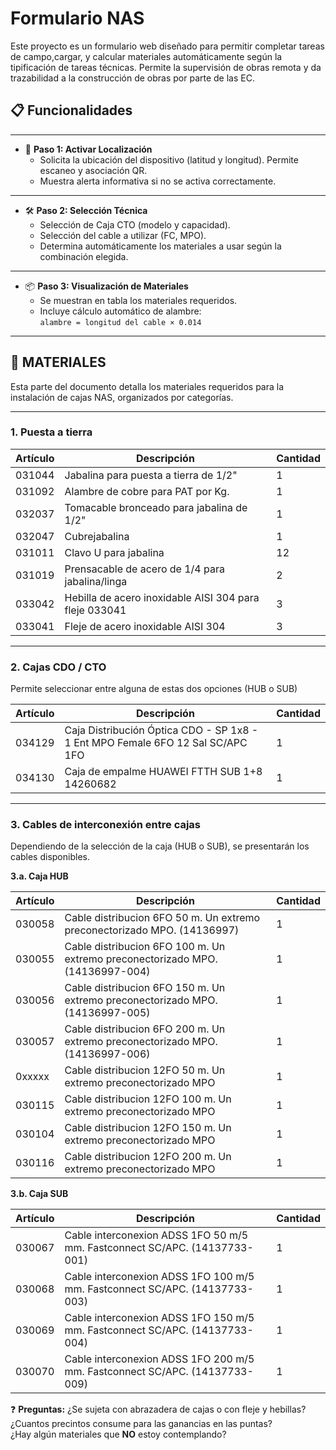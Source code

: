 # Formulario NAS

Este proyecto es un formulario web diseñado para permitir completar tareas de campo,cargar, y calcular materiales automáticamente según la tipificación de tareas técnicas.
Permite la supervisión de obras remota y da trazabilidad a la construcción de obras por parte de las EC.
## 📋 Funcionalidades

---

- 🧭 **Paso 1: Activar Localización**
  - Solicita la ubicación del dispositivo (latitud y longitud). Permite escaneo y asociación QR.
  - Muestra alerta informativa si no se activa correctamente.

---

- 🛠 **Paso 2: Selección Técnica**
  - Selección de Caja CTO (modelo y capacidad).
  - Selección del cable a utilizar (FC, MPO).
  - Determina automáticamente los materiales a usar según la combinación elegida.

---

- 📦 **Paso 3: Visualización de Materiales**
  - Se muestran en tabla los materiales requeridos.
  - Incluye cálculo automático de alambre:  
    `alambre = longitud del cable × 0.014`

---

## 🧱 MATERIALES

Esta parte del documento detalla los materiales requeridos para la instalación de cajas NAS, organizados por categorías.

---

### 1. Puesta a tierra

| Artículo | Descripción | Cantidad |
| --- | --- | --- |
| 031044 | Jabalina para puesta a tierra de 1/2" | 1 |
| 031092 | Alambre de cobre para PAT por Kg. | 1 |
| 032037 | Tomacable bronceado para jabalina de 1/2" | 1 |
| 032047 | Cubrejabalina | 1 |
| 031011 | Clavo U para jabalina | 12 |
| 031019 | Prensacable de acero de 1/4 para jabalina/linga | 2 |
| 033042 | Hebilla de acero inoxidable AISI 304 para fleje 033041 | 3 |
| 033041 | Fleje de acero inoxidable AISI 304 | 3 |

---

### 2. Cajas CDO / CTO

Permite seleccionar entre alguna de estas dos opciones (HUB o SUB)

| Artículo | Descripción | Cantidad |
| --- | --- | --- |
| 034129 | Caja Distribución Óptica CDO - SP 1x8 - 1 Ent MPO Female 6FO 12 Sal SC/APC 1FO | 1 |
| 034130 | Caja de empalme HUAWEI FTTH SUB 1+8 14260682 | 1 |

---

### 3. Cables de interconexión entre cajas

Dependiendo de la selección de la caja (HUB o SUB), se presentarán los cables disponibles.

**3.a. Caja HUB**

| Artículo | Descripción | Cantidad |
| --- | --- | --- |
| 030058 | Cable distribucion 6FO 50 m. Un extremo preconectorizado MPO. (14136997) | 1 |
| 030055 | Cable distribucion 6FO 100 m. Un extremo preconectorizado MPO. (14136997-004) | 1 |
| 030056 | Cable distribucion 6FO 150 m. Un extremo preconectorizado MPO. (14136997-005) | 1 |
| 030057 | Cable distribucion 6FO 200 m. Un extremo preconectorizado MPO. (14136997-006) | 1 |
| 0xxxxx | Cable distribucion 12FO 50 m. Un extremo preconectorizado MPO | 1 |
| 030115 | Cable distribucion 12FO 100 m. Un extremo preconectorizado MPO | 1 |
| 030104 | Cable distribucion 12FO 150 m. Un extremo preconectorizado MPO | 1 |
| 030116 | Cable distribucion 12FO 200 m. Un extremo preconectorizado MPO | 1 |

**3.b. Caja SUB**

| Artículo | Descripción | Cantidad |
| --- | --- | --- |
| 030067 | Cable interconexion ADSS 1FO 50 m/5 mm. Fastconnect SC/APC. (14137733-001) | 1 |
| 030068 | Cable interconexion ADSS 1FO 100 m/5 mm. Fastconnect SC/APC. (14137733-003) | 1 |
| 030069 | Cable interconexion ADSS 1FO 150 m/5 mm. Fastconnect SC/APC. (14137733-004) | 1 |
| 030070 | Cable interconexion ADSS 1FO 200 m/5 mm. Fastconnect SC/APC. (14137733-009) | 1 |

❓ **Preguntas:**
¿Se sujeta con abrazadera de cajas o con fleje y hebillas?  
¿Cuantos precintos consume para las ganancias en las puntas?  
¿Hay algún materiales que **NO** estoy contemplando?  
